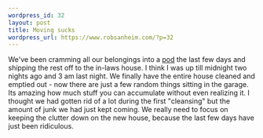 ```yaml
--- 
wordpress_id: 32
layout: post
title: Moving sucks
wordpress_url: https://www.robsanheim.com/?p=32
---
```

We've been cramming all our belongings into a <a href="https://www.pods.com">pod</a> the last few days and shipping the rest off to the in-laws house.  I think I was up till midnight two nights ago and 3 am last night.  We finally have the entire house cleaned and emptied out - now there are just a few random things sitting in the garage.  Its amazing how much stuff you can accumulate without even realizing it.  I thought we had gotten rid of a lot during the first "cleansing" but the amount of junk we had just kept coming.  We really need to focus on keeping the clutter down on the new house, because the last few days have just been ridiculous.
